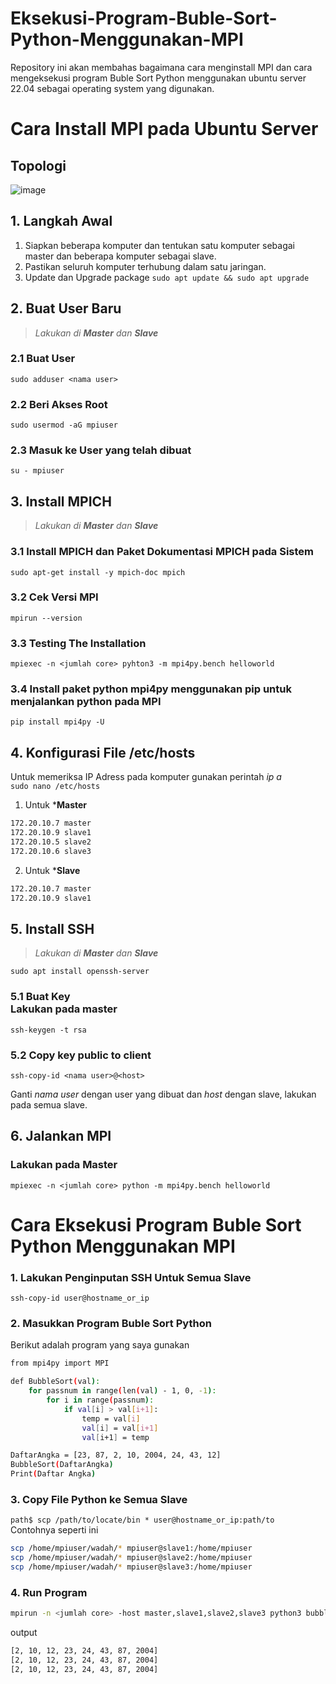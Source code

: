 # Eksekusi-Program-Buble-Sort-Python-Menggunakan-MPI
Repository ini akan membahas bagaimana cara menginstall MPI dan cara mengeksekusi program Buble Sort Python menggunakan ubuntu server 22.04 sebagai operating system yang digunakan.

# Cara Install MPI pada Ubuntu Server
## Topologi
![image](https://github.com/feliana444/Eksekusi-Program-Buble-Sort-Python-Menggunakan-MPI/assets/145323449/f8d0a758-04d8-4092-b9a8-b7510e6e417a)

## 1. Langkah Awal
1. Siapkan beberapa komputer dan tentukan satu komputer sebagai master dan beberapa komputer sebagai slave.
2. Pastikan seluruh komputer terhubung dalam satu jaringan.
3. Update dan Upgrade package `sudo apt update && sudo apt upgrade`

## 2. Buat User Baru
>*Lakukan di **Master** dan **Slave***
### 2.1 Buat User 
    sudo adduser <nama user>
### 2.2 Beri Akses Root
    sudo usermod -aG mpiuser
### 2.3 Masuk ke User yang telah dibuat  
    su - mpiuser

## 3. Install MPICH
>*Lakukan di **Master** dan **Slave***
### 3.1 Install MPICH dan Paket Dokumentasi MPICH pada Sistem <br> 
    sudo apt-get install -y mpich-doc mpich
### 3.2 Cek Versi MPI  
    mpirun --version
### 3.3 Testing The Installation 
    mpiexec -n <jumlah core> pyhton3 -m mpi4py.bench helloworld
### 3.4 Install paket python mpi4py menggunakan pip untuk menjalankan python pada MPI 
    pip install mpi4py -U

## 4. Konfigurasi File /etc/hosts
Untuk memeriksa IP Adress pada komputer gunakan perintah *ip a* <br>
`sudo nano /etc/hosts`
1. Untuk ***Master** 
```sh
172.20.10.7 master
172.20.10.9 slave1
172.20.10.5 slave2
172.20.10.6 slave3
```
2. Untuk ***Slave** <br>
```sh
172.20.10.7 master
172.20.10.9 slave1
```
## 5. Install SSH
>*Lakukan di **Master** dan **Slave***

`sudo apt install openssh-server`
### 5.1 Buat Key <br> Lakukan pada master 
    ssh-keygen -t rsa
### 5.2 Copy key public to client  
    ssh-copy-id <nama user>@<host>
Ganti *nama user* dengan user yang dibuat dan *host* dengan slave, lakukan pada semua slave.

## 6. Jalankan MPI
### Lakukan pada **Master**  
    mpiexec -n <jumlah core> python -m mpi4py.bench helloworld

# Cara Eksekusi Program Buble Sort Python Menggunakan MPI
### 1. Lakukan Penginputan SSH Untuk Semua Slave 
    ssh-copy-id user@hostname_or_ip

### 2. Masukkan Program Buble Sort Python 
Berikut adalah program yang saya gunakan <br>
```sh
from mpi4py import MPI

def BubbleSort(val):
    for passnum in range(len(val) - 1, 0, -1):
        for i in range(passnum):
            if val[i] > val[i+1]:
                temp = val[i]
                val[i] = val[i+1]
                val[i+1] = temp

DaftarAngka = [23, 87, 2, 10, 2004, 24, 43, 12]
BubbleSort(DaftarAngka)
Print(Daftar Angka)
```

### 3. Copy File Python ke Semua Slave
`path$ scp /path/to/locate/bin * user@hostname_or_ip:path/to` <br>
Contohnya seperti ini 
```sh
scp /home/mpiuser/wadah/* mpiuser@slave1:/home/mpiuser
scp /home/mpiuser/wadah/* mpiuser@slave2:/home/mpiuser
scp /home/mpiuser/wadah/* mpiuser@slave3:/home/mpiuser
```

### 4. Run Program
```sh
mpirun -n <jumlah core> -host master,slave1,slave2,slave3 python3 bubble.py
```
output
```sh
[2, 10, 12, 23, 24, 43, 87, 2004]
[2, 10, 12, 23, 24, 43, 87, 2004]
[2, 10, 12, 23, 24, 43, 87, 2004]
```
